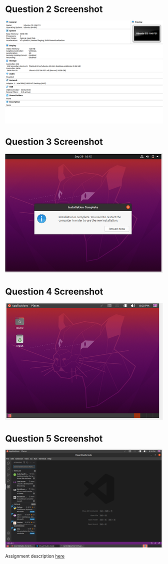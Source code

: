 # Question 2 Screenshot

![Question 2 answer](../../imgs/Question2.png)

# Question 3 Screenshot

![Question 3 answer](../../imgs/Question3.png)

# Question 4 Screenshot

![Question 4 answer](../../imgs/Question4.png)

# Question 5 Screenshot

![Question 5 answer](../../imgs/Question5.png)

Assignment description [here](https://raw.githubusercontent.com/ra559/cis106/main/labs/lab2.md)